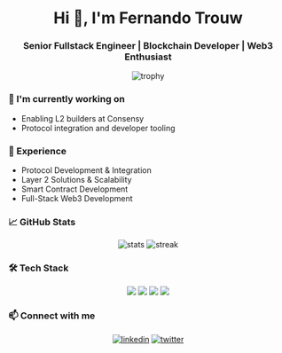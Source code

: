 <h1 align="center">Hi 👋, I'm Fernando Trouw</h1>
<h3 align="center">Senior Fullstack Engineer | Blockchain Developer | Web3 Enthusiast</h3>

<p align="center"> 
  <img src="https://github-profile-trophy.vercel.app/?username=RasenGUY&theme=darkhub&no-frame=true&row=1&column=7" alt="trophy" />
</p>

### 🔭 I'm currently working on
- Enabling L2 builders at Consensy
- Protocol integration and developer tooling

### 🌱 Experience
- Protocol Development & Integration
- Layer 2 Solutions & Scalability
- Smart Contract Development
- Full-Stack Web3 Development

### 📈 GitHub Stats
<p align="center">
  <img src="https://github-readme-stats.vercel.app/api?username=RasenGUY&show_icons=true&theme=radical" alt="stats"/>
  <img src="https://github-readme-streak-stats.herokuapp.com/?user=RasenGUY&theme=radical" alt="streak"/>
</p>

### 🛠 Tech Stack
<p align="center">
  <img src="https://img.shields.io/badge/Solidity-%23363636.svg?style=for-the-badge&logo=solidity&logoColor=white"/>
  <img src="https://img.shields.io/badge/typescript-%23007ACC.svg?style=for-the-badge&logo=typescript&logoColor=white"/>
  <img src="https://img.shields.io/badge/react-%2320232a.svg?style=for-the-badge&logo=react&logoColor=%2361DAFB"/>
  <img src="https://img.shields.io/badge/node.js-6DA55F?style=for-the-badge&logo=node.js&logoColor=white"/>
</p>

### 📫 Connect with me
<p align="center">
  <a href="https://linkedin.com/in/ftrouw" target="blank"><img align="center" src="https://img.shields.io/badge/LinkedIn-%230077B5.svg?style=for-the-badge&logo=linkedin&logoColor=white" alt="linkedin"/></a>
  <a href="https://twitter.com/rascode_og" target="blank"><img align="center" src="https://img.shields.io/badge/Twitter-%231DA1F2.svg?style=for-the-badge&logo=Twitter&logoColor=white" alt="twitter"/></a>
</p>
